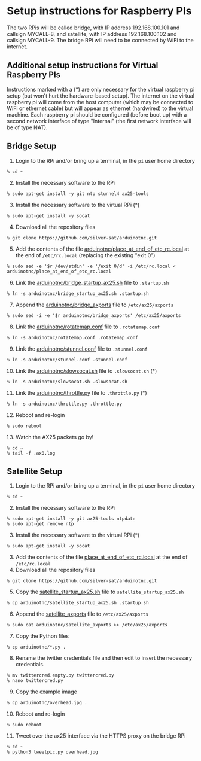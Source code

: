 # Setup instructions for Raspberry PIs

The two RPis will be called bridge, with IP address 192.168.100.101 and callsign MYCALL-8, and satellite, with IP address 192.168.100.102 and callsign MYCALL-9. The bridge RPi will need to be connected by WiFi to the internet. 

## Additional setup instructions for Virtual Raspberry PIs

Instructions marked with a (\*) are only necessary for the virtual raspberry pi setup (but won't hurt the hardware-based setup). The internet on the virtual raspberry pi will come from the host computer (which may be connected to WiFi or ethernet cable) but will appear as ethernet (hardwired) to the virtual machine. Each raspberry pi should be configured (before boot up) with a second network interface of type "Internal" (the first network interface will be of type NAT). 

## Bridge Setup

1. Login to the RPi and/or bring up a terminal, in the `pi` user home directory
```
% cd ~
```
2. Install the necessary software to the RPi
```
% sudo apt-get install -y git ntp stunnel4 ax25-tools
```
3. Install the necessary software to the virtual RPi (\*)
```
% sudo apt-get install -y socat
```
4. Download all the repository files
```
% git clone https://github.com/silver-sat/arduinotnc.git
```
5. Add the contents of the file [arduinotnc/place_at_end_of_etc_rc.local](place_at_end_of_etc_rc.local) at the end of `/etc/rc.local` (replacing the existing "exit 0")
```
% sudo sed -e '$r /dev/stdin' -e '/exit 0/d' -i /etc/rc.local < arduinotnc/place_at_end_of_etc_rc.local
```
6. Link the [arduinotnc/bridge_startup_ax25.sh](bridge_startup_ax25.sh) file to `.startup.sh`
```
% ln -s arduinotnc/bridge_startup_ax25.sh .startup.sh
```
7. Append the [arduinotnc/bridge_axports](bridge_axports) file to `/etc/ax25/axports`
```
% sudo sed -i -e '$r arduinotnc/bridge_axports' /etc/ax25/axports
```
8. Link the [arduinotnc/rotatemap.conf](rotatemap.conf) file to `.rotatemap.conf`
```
% ln -s arduinotnc/rotatemap.conf .rotatemap.conf
```
9. Link the [arduinotnc/stunnel.conf](stunnel.conf) file to `.stunnel.conf`
```
% ln -s arduinotnc/stunnel.conf .stunnel.conf
```
10. Link the [arduinotnc/slowsocat.sh](slowsocat.sh) file to `.slowsocat.sh` (\*)
```
% ln -s arduinotnc/slowsocat.sh .slowsocat.sh
```
11. Link the [arduinotnc/throttle.py](throttle.py) file to `.throttle.py` (\*)
```
% ln -s arduinotnc/throttle.py .throttle.py
```
12. Reboot and re-login
```
% sudo reboot
```
13. Watch the AX25 packets go by!
```
% cd ~
% tail -f .ax0.log
```

## Satellite Setup

1. Login to the RPi and/or bring up a terminal, in the `pi` user home directory
```
% cd ~
```
2. Install the necessary software to the RPi
```
% sudo apt-get install -y git ax25-tools ntpdate
% sudo apt-get remove ntp
```
3. Install the necessary software to the virtual RPi (\*)
```
% sudo apt-get install -y socat
```
3. Add the contents of the file [place_at_end_of_etc_rc.local](place_at_end_of_etc_rc.local) at the end of `/etc/rc.local`
4. Download all the repository files
```
% git clone https://github.com/silver-sat/arduinotnc.git
```
5. Copy the [satellite_startup_ax25.sh](satellite_startup_ax25.sh) file to `satellite_startup_ax25.sh`
```
% cp arduinotnc/satellite_startup_ax25.sh .startup.sh
```
6. Append the [satellite_axports](satellite_axports) file to `/etc/ax25/axports`
```
% sudo cat arduinotnc/satellite_axports >> /etc/ax25/axports
```
7. Copy the Python files
```
% cp arduinotnc/*.py .
```
8. Rename the twitter credentials file and then edit to insert the necessary credentials.
```
% mv twittercred.empty.py twittercred.py
% nano twittercred.py
```
9. Copy the example image
```
% cp arduinotnc/overhead.jpg .
```
10. Reboot and re-login
```
% sudo reboot
```
11. Tweet over the ax25 interface via the HTTPS proxy on the bridge RPi
```
% cd ~
% python3 tweetpic.py overhead.jpg
```
